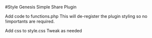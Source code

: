 #Style Genesis Simple Share Plugin

Add code to functions.php 
This will de-register the plugin styling so no !importants are required.

Add css to style.css
Tweak as needed
